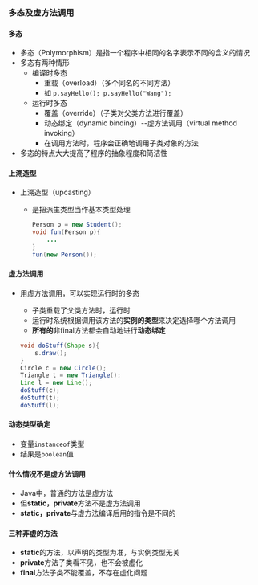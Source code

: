 ### 多态及虚方法调用

#### 多态

* 多态（Polymorphism）是指一个程序中相同的名字表示不同的含义的情况
* 多态有两种情形
  * 编译时多态
    * 重载（overload）（多个同名的不同方法）
    * 如 `p.sayHello(); p.sayHello("Wang");`
  * 运行时多态
    * 覆盖（override）（子类对父类方法进行覆盖）
    * 动态绑定（dynamic binding）--虚方法调用（virtual method invoking）
    * 在调用方法时，程序会正确地调用子类对象的方法
* 多态的特点大大提高了程序的抽象程度和简洁性

#### 上溯造型

* 上溯造型（upcasting）

  * 是把派生类型当作基本类型处理

    ```java
    Person p = new Student();
    void fun(Person p){
        ...
    }
    fun(new Person());
    ```

#### 虚方法调用

* 用虚方法调用，可以实现运行时的多态

  * 子类重载了父类方法时，运行时
  * 运行时系统根据调用该方法的**实例的类型**来决定选择哪个方法调用
  * **所有的**非final方法都会自动地进行**动态绑定**

  ```java
  void doStuff(Shape s){
      s.draw();
  }
  Circle c = new Circle();
  Triangle t = new Triangle();
  Line l = new Line();
  doStuff(c);
  doStuff(t);
  doStuff(l);
  ```

#### 动态类型确定

* 变量`instanceof`类型
* 结果是`boolean`值

#### 什么情况不是虚方法调用

* Java中，普通的方法是虚方法
* 但**static，private**方法不是虚方法调用
* **static，private**与虚方法编译后用的指令是不同的

#### 三种非虚的方法

* **static**的方法，以声明的类型为准，与实例类型无关
* **private**方法子类看不见，也不会被虚化
* **final**方法子类不能覆盖，不存在虚化问题

